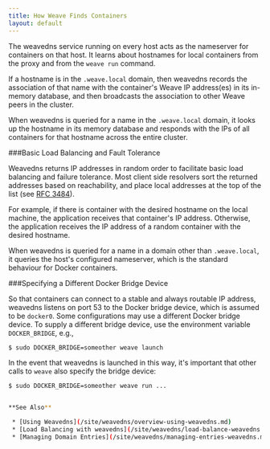 ```yaml
---
title: How Weave Finds Containers
layout: default
---
```



The weavedns service running on every host acts as the nameserver for
containers on that host. It learns about hostnames for local containers
from the proxy and from the `weave run` command.  

If a hostname is in the `.weave.local` domain, then weavedns records the association of that
name with the container's Weave IP address(es) in its in-memory
database, and then broadcasts the association to other Weave peers in the
cluster.

When weavedns is queried for a name in the `.weave.local` domain, it
looks up the hostname in its memory database and responds with the IPs
of all containers for that hostname across the entire cluster.

###Basic Load Balancing and Fault Tolerance

Weavedns returns IP addresses in random order to facilitate basic
load balancing and failure tolerance. Most client side resolvers sort
the returned addresses based on reachability, and place local addresses
at the top of the list (see [RFC 3484](https://www.ietf.org/rfc/rfc3484.txt)).

For example, if there is container with the desired hostname on the local
machine, the application receives that container's IP address.
Otherwise, the application receives the IP address of a random
container with the desired hostname.

When weavedns is queried for a name in a domain other than
`.weave.local`, it queries the host's configured nameserver, which is
the standard behaviour for Docker containers.

###Specifying a Different Docker Bridge Device

So that containers can connect to a stable and always routable IP
address, weavedns listens on port 53 to the Docker bridge device, which
is assumed to be `docker0`.  Some configurations may use a different
Docker bridge device. To supply a different bridge device, use the
environment variable `DOCKER_BRIDGE`, e.g.,

```bash
$ sudo DOCKER_BRIDGE=someother weave launch
```

In the event that weavedns is launched in this way, it's important that
other calls to `weave` also specify the bridge device:

```bash
$ sudo DOCKER_BRIDGE=someother weave run ...


**See Also**

 * [Using Weavedns](/site/weavedns/overview-using-weavedns.md)
 * [Load Balancing with weavedns](/site/weavedns/load-balance-weavedns.md)
 * [Managing Domain Entries](/site/weavedns/managing-entries-weavedns.md)
